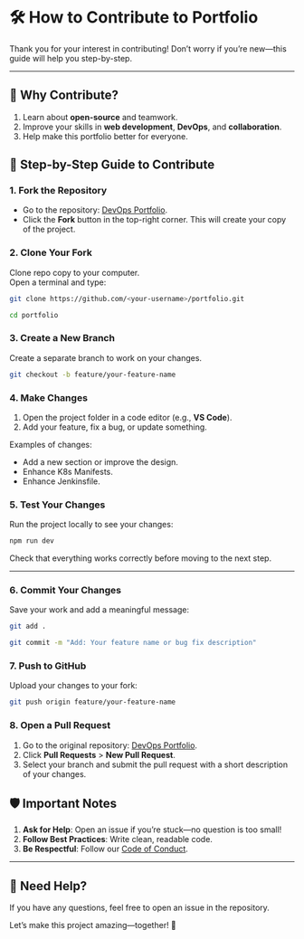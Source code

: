 # 🛠 How to Contribute to Portfolio  

Thank you for your interest in contributing! Don’t worry if you’re new—this guide will help you step-by-step.  

---

## 🌟 Why Contribute?

1. Learn about **open-source** and teamwork.  
2. Improve your skills in **web development**, **DevOps**, and **collaboration**.  
3. Help make this portfolio better for everyone.  


## 🚀 Step-by-Step Guide to Contribute  

### 1. Fork the Repository

- Go to the repository: [DevOps Portfolio](https://github.com/iemafzalhassan/portfolio).  
- Click the **Fork** button in the top-right corner. This will create your copy of the project.  


### 2. Clone Your Fork  

Clone repo copy to your computer.  
Open a terminal and type:  
```bash
git clone https://github.com/<your-username>/portfolio.git
```

```bash
cd portfolio
```


### 3. Create a New Branch  

Create a separate branch to work on your changes.  
```bash
git checkout -b feature/your-feature-name
```


### 4. Make Changes  

1. Open the project folder in a code editor (e.g., **VS Code**).  
2. Add your feature, fix a bug, or update something.  

Examples of changes:  
- Add a new section or improve the design. 
- Enhance K8s Manifests.
- Enhance Jenkinsfile.


### 5. Test Your Changes  

Run the project locally to see your changes:  
```bash
npm run dev
```  
Check that everything works correctly before moving to the next step.

---

### 6. Commit Your Changes  

Save your work and add a meaningful message:  
```bash
git add .
```

```bash
git commit -m "Add: Your feature name or bug fix description"
```


### 7. Push to GitHub  

Upload your changes to your fork:  
```bash
git push origin feature/your-feature-name
```


### 8. Open a Pull Request  

1. Go to the original repository: [DevOps Portfolio](https://github.com/iemafzalhassan/portfolio).  
2. Click **Pull Requests** > **New Pull Request**.  
3. Select your branch and submit the pull request with a short description of your changes.  


## 🛡 Important Notes

1. **Ask for Help**: Open an issue if you’re stuck—no question is too small!  
2. **Follow Best Practices**: Write clean, readable code.  
3. **Be Respectful**: Follow our [Code of Conduct](CODE_OF_CONDUCT.md).  

---

## 💬 Need Help?  

If you have any questions, feel free to open an issue in the repository.  

Let’s make this project amazing—together! 🚀

